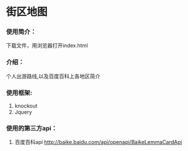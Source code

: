 # 街区地图

### 使用简介：
下载文件，用浏览器打开index.html

### 介绍：
个人出游路线,以及百度百科上各地区简介

###  使用框架:
1. knockout
2. Jquery

### 使用的第三方api：
1. 百度百科api  http://baike.baidu.com/api/openapi/BaikeLemmaCardApi
